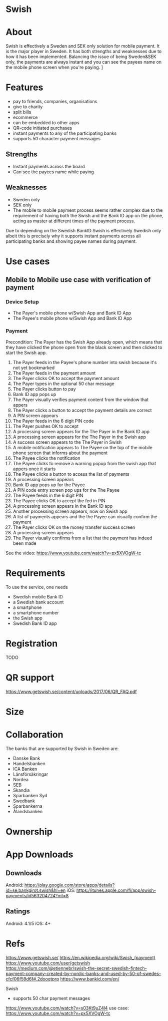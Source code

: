 # Swish

# About

Swish is effectively a Sweden and SEK only solution for mobile payment. It is the major player in Sweden. It has both strengths and weaknesses due to how it has been implemented. Balancing the issue of being Sweden&SEK only, the payments are always instant and you can see the payees name on the mobile phone screen when you're paying.
]
# Features

- pay to friends, companies, organisations
- give to charity
- split bills
- ecommerce
- can be embedded to other apps
- QR-code initiated purchases
- instant payments to any of the participating banks
- supports 50 character payment messages

## Strengths

- Instant payments across the board
- Can see the payees name while paying

## Weaknesses

- Sweden only
- SEK only
- The mobile to mobile payment process seems rather complex due to the requirement of having both the Swish and the Bank ID app on the phone, acting as master at different times of the payment process.

Due to depending on the Swedish BankID Swish is effectively Swedish only albeit this is precisely why it supports instant payments across all participating banks and showing payee names during payment.

# Use cases

## Mobile to Mobile use case with verification of payment

### Device Setup

- The Payer's mobile phone w/Swish App and Bank ID App
- The Payee's mobile phone w/Swish App and Bank ID App

### Payment

Precondition: The Payer has the Swish App already open, which means that they have clicked the phone open from the black screen and then clicked to start the Swish app.

1. The Payer feeds in the Payee's phone number into swish because it's not yet bookmarked
2. The Payer feeds in the payment amount
3. The Payer clicks OK to accept the payment amount
4. The Payer types in the optional 50 char message
5. The Payer clicks button to pay
6. Bank ID app pops up
7. The Payer visually verifies payment content from the window that appers
8. The Payer clicks a button to accept the payment details are correct
9. A PIN screen appears
10. The Payer feeds in the 6 digit PIN code
11. The Payer pushes OK to accept
12. A processing screen appears for the The Payer in the Bank ID app
13. A processing screen appears for the The Payer in the Swish app
14. A success screen appears to the The Payer in Swish
15. A mobile notification appears to The Payee on the top of the mobile phone screen that informs about the payment
16. The Payee clicks the notification
17. The Payee clicks to remove a warning popup from the swish app that appers once it starts
18. The Payee clicks a button to access the list of payments
19. A processing screen appears
20. Bank ID app pops up for the Payee
21. A PIN code entry screen pop ups for the The Payee
22. The Payee feeds in the 6 digit PIN
23. The Payee clicks OK to accept the fed in PIN
24. A processing screen appears in the Bank ID app
25. Another processing screen appears, now on Swish app
26. A list of payments appears and the the Payee can visually confirm the payment
27. The Payer clicks OK on the money transfer success screen
28. A processing screen appears
29. The Payer visually confirms from a list that the payment has indeed been made

See the video: https://www.youtube.com/watch?v=px5XVOgW-tc

# Requirements

To use the service, one needs
- Swedish mobile Bank ID
- a Swedish bank account
- a smartphone
- a smartphone number
- the Swish app
- Swedish Bank ID app

# Registration

TODO

# QR support

https://www.getswish.se/content/uploads/2017/06/QR_FAQ.pdf

# Size

# Collaboration

The banks that are supported by Swish in Sweden are:
- Danske Bank
- Handelsbanken
- ICA Banken
- Länsförsäkringar
- Nordea
- SEB
- Skandia
- Sparbanken Syd
- Swedbank
- Sparbankerna
- Ålandsbanken

# Ownership

# App Downloads

## Downloads
Android: https://play.google.com/store/apps/details?id=se.bankgirot.swish&hl=en
iOS: https://itunes.apple.com/fi/app/swish-payments/id563204724?mt=8

## Ratings
Android: 4.1/5
iOS: 4+

# Refs

https://www.getswish.se/
https://en.wikipedia.org/wiki/Swish_(payment)
https://www.youtube.com/user/getswish
https://medium.com/@etiennebr/swish-the-secret-swedish-fintech-payment-company-created-by-nordic-banks-and-used-by-50-of-swedes-cfcf06f59d6f#.2dooqtprp
 https://www.bankid.com/en/

Swish

- supports 50 char payment messages

https://www.youtube.com/watch?v=s03Kt9uZ4l4
use case: https://www.youtube.com/watch?v=px5XVOgW-tc

